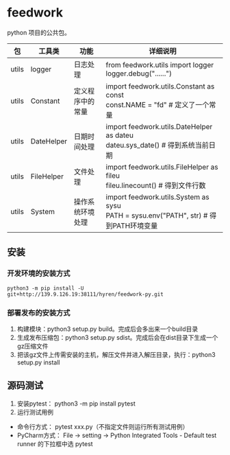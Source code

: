 # feedwork
python 项目的公共包。

| 包            | 工具类  | 功能           | 详细说明                                |
| -------------- | ---------- | ---------------- | ------------------------------------------- |
| utils | logger     | 日志处理     | from feedwork.utils import logger <br> logger.debug("......") |
| utils | Constant   | 定义程序中的常量 | import feedwork.utils.Constant as const <br> const.NAME = "fd" # 定义了一个常量 |
| utils | DateHelper | 日期时间处理 | import feedwork.utils.DateHelper as dateu <br> dateu.sys_date()  # 得到系统当前日期 |
| utils | FileHelper | 文件处理 | import feedwork.utils.FileHelper as fileu <br> fileu.linecount()  # 得到文件行数 |
| utils | System | 操作系统环境处理 | import feedwork.utils.System as sysu <br> PATH = sysu.env("PATH", str)  # 得到PATH环境变量 |

## 安装
### 开发环境的安装方式
```shell
python3 -m pip install -U git+http://139.9.126.19:38111/hyren/feedwork-py.git
```

### 部署发布的安装方式

1. 构建模块：python3 setup.py build。完成后会多出来一个build目录
2. 生成发布压缩包：python3 setup.py sdist。完成后会在dist目录下生成一个gz压缩文件
3. 把该gz文件上传需安装的主机，解压文件并进入解压目录，执行：python3 setup.py install

## 源码测试
1. 安装pytest： python3 -m pip install pytest
2. 运行测试用例
  * 命令行方式： pytest xxx.py（不指定文件则运行所有测试用例）
  * PyCharm方式： File -> setting -> Python Integrated Tools - Default test runner 的下拉框中选 pytest
